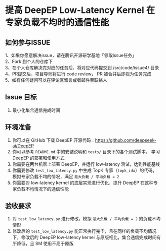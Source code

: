 # 提高 DeepEP Low-Latency Kernel 在专家负载不均时的通信性能
## 如何参与ISSUE
1、如果你愿意解决issue，请在腾讯开源研学基地「领取issue任务」  
2、Fork 到个人的仓库下  
3、在个人仓库解决完对应的任务后，将对应代码提交到 /src/code/issue4/ 目录  
4、PR提交后，项目导师将进行 code review， PR 被合并后即视为任务完成  
5、如有任何疑问可以在评论区留言或者邮件至联络人  

## Issue 目标

1. 最小化集合通信完成时间

## 环境准备

1. 你可以在 GitHub 下载 DeepEP 开源代码：https://github.com/deepseek-ai/DeepEP
2. 你可以参考 `README.md` 中的安装说明和 `tests/` 目录下的各个测试脚本， 学习 DeepEP 的部署和使用方式
3. 你需要在两台机器上部署 DeepEP，并运行 low-latency 测试，达到性能基线
4. 你需要修改 `test_low_latency.py` 中生成 TopK 专家（`topk_idx`）的代码，模拟专家负载不均的情况，满足 `最大负载 / 平均负载 = 2`
5. 你需要对 low-latency kernel 的底层实现进行优化，提升 DeepEP 在这种专家负载不均情况下的通信性能

## 验收要求

1. 对 `test_low_latency.py` 进行修改，模拟 `最大负载 / 平均负载 = 2` 的负载不均情形
2. 修改后的 `test_low_latency.py` 能正常执行完毕，且在同样的负载不均情况下，修改后的 DeepEP low-latency kernel 与原版相比，集合通信完成时间有所降低，且 SM 使用不高于原版
